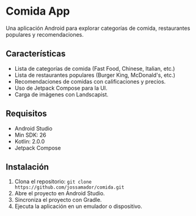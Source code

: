 # Comida App

Una aplicación Android para explorar categorías de comida, restaurantes populares y recomendaciones.

## Características
- Lista de categorías de comida (Fast Food, Chinese, Italian, etc.)
- Lista de restaurantes populares (Burger King, McDonald's, etc.)
- Recomendaciones de comidas con calificaciones y precios.
- Uso de Jetpack Compose para la UI.
- Carga de imágenes con Landscapist.

## Requisitos
- Android Studio
- Min SDK: 26
- Kotlin: 2.0.0
- Jetpack Compose

## Instalación
1. Clona el repositorio: `git clone https://github.com/jossamador/comida.git`
2. Abre el proyecto en Android Studio.
3. Sincroniza el proyecto con Gradle.
4. Ejecuta la aplicación en un emulador o dispositivo.